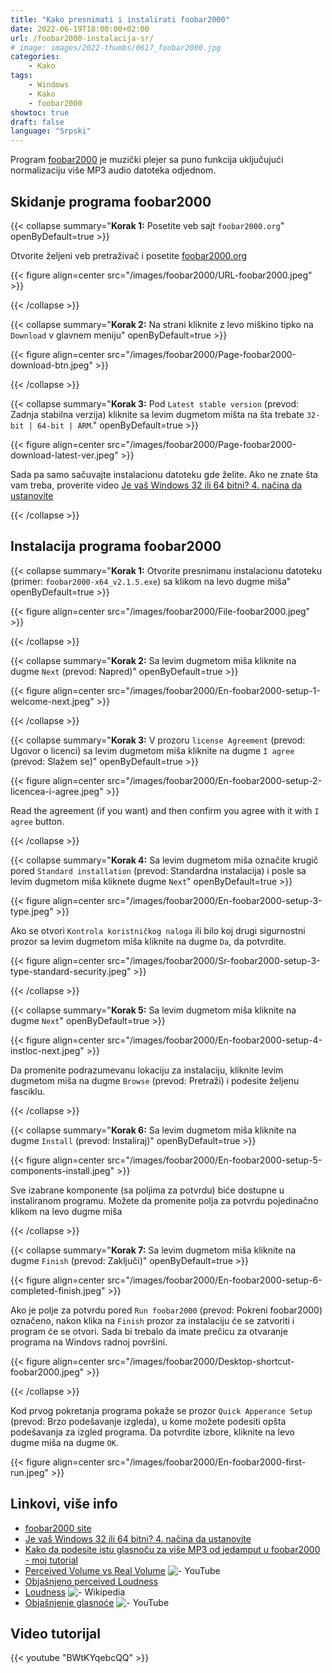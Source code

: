 ```yaml
---
title: "Kako presnimati i instalirati foobar2000"
date: 2022-06-19T18:00:00+02:00
url: /foobar2000-instalacija-sr/
# image: images/2022-thumbs/0617_foobar2000.jpg
categories:
    - Kako
tags:
    - Windows
    - Kako
    - foobar2000
showtoc: true
draft: false
language: "Srpski"
---
```


Program [foobar2000](https://www.foobar2000.org/ "Kliknite/tapnite, da otvorite veb stranicu!") je muzički plejer sa puno funkcija uključujući normalizaciju više MP3 audio datoteka odjednom.

## Skidanje programa foobar2000

{{< collapse summary="**Korak 1:** Posetite veb sajt `foobar2000.org`" openByDefault=true >}}

   Otvorite željeni veb pretraživač i posetite [foobar2000.org](https://www.foobar2000.org/ "Kliknite/tapnite da otvorite veb stranicu!")

   {{< figure align=center src="/images/foobar2000/URL-foobar2000.jpeg" >}}

{{< /collapse >}}

{{< collapse summary="**Korak 2:** Na strani kliknite z levo miškino tipko na `Download` v glavnem meniju" openByDefault=true >}}

   {{< figure align=center src="/images/foobar2000/Page-foobar2000-download-btn.jpeg" >}}

{{< /collapse >}}

{{< collapse summary="**Korak 3:** Pod `Latest stable version` (prevod: Zadnja stabilna verzija) kliknite sa levim dugmetom mišta na šta trebate `32-bit | 64-bit | ARM`." openByDefault=true >}}

   {{< figure align=center src="/images/foobar2000/Page-foobar2000-download-latest-ver.jpeg" >}}

   Sada pa samo sačuvajte instalacionu datoteku gde želite. Ako ne znate šta vam treba, proverite video [Je vaš Windows 32 ili 64 bitni? 4. načina da ustanovite](https://www.youtube.com/watch?v=hFldi8cEABU "Kliknite/tapnite da otvorite video!")

{{< /collapse >}}

## Instalacija programa foobar2000

{{< collapse summary="**Korak 1:** Otvorite presnimanu instalacionu datoteku (primer: `foobar2000-x64_v2.1.5.exe`) sa klikom na levo dugme miša" openByDefault=true >}}

   {{< figure align=center src="/images/foobar2000/File-foobar2000.jpeg" >}}

{{< /collapse >}}

{{< collapse summary="**Korak 2:** Sa levim dugmetom miša kliknite na dugme `Next` (prevod: Napred)" openByDefault=true >}}

   {{< figure align=center src="/images/foobar2000/En-foobar2000-setup-1-welcome-next.jpeg" >}}

{{< /collapse >}}

{{< collapse summary="**Korak 3:** V prozoru `license Agreement` (prevod: Ugovor o licenci) sa levim dugmetom miša kliknite na dugme  `I agree` (prevod: Slažem se)" openByDefault=true >}}

   {{< figure align=center src="/images/foobar2000/En-foobar2000-setup-2-licencea-i-agree.jpeg" >}}

   Read the agreement (if you want) and then confirm you agree with it with `I agree` button.

{{< /collapse >}}

{{< collapse summary="**Korak 4:** Sa levim dugmetom miša označite krugič pored `Standard installation` (prevod: Standardna instalacija) i posle sa levim dugmetom miša kliknete dugme `Next`" openByDefault=true >}}

   {{< figure align=center src="/images/foobar2000/En-foobar2000-setup-3-type.jpeg" >}}

   Ako se otvori `Kontrola koristničkog naloga` ili bilo koj drugi sigurnostni prozor sa levim dugmetom miša kliknite na dugme `Da`, da potvrdite.

   {{< figure align=center src="/images/foobar2000/Sr-foobar2000-setup-3-type-standard-security.jpeg" >}}

{{< /collapse >}}

{{< collapse summary="**Korak 5:** Sa levim dugmetom miša kliknite na dugme `Next`" openByDefault=true >}}

   {{< figure align=center src="/images/foobar2000/En-foobar2000-setup-4-instloc-next.jpeg" >}}

   Da promenite podrazumevanu lokaciju za instalaciju, kliknite levim dugmetom miša na dugme `Browse` (prevod: Pretraži) i podesite željenu fasciklu.

{{< /collapse >}}

{{< collapse summary="**Korak 6:** Sa levim dugmetom miša kliknite na dugme `Install` (prevod: Instaliraj)" openByDefault=true >}}

   {{< figure align=center src="/images/foobar2000/En-foobar2000-setup-5-components-install.jpeg" >}}

Sve izabrane komponente (sa poljima za potvrdu) biće dostupne u instaliranom programu. Možete da promenite polja za potvrdu pojedinačno klikom na levo dugme miša

{{< /collapse >}}

{{< collapse summary="**Korak 7:** Sa levim dugmetom miša kliknite na dugme `Finish` (prevod: Zaključi)" openByDefault=true >}}

   {{< figure align=center src="/images/foobar2000/En-foobar2000-setup-6-completed-finish.jpeg" >}}

   Ako je polje za potvrdu pored `Run foobar2000` (prevod: Pokreni foobar2000) označeno, nakon klika na `Finish` prozor za instalaciju će se zatvoriti i program će se otvori. Sada bi trebalo da imate prečicu za otvaranje programa na Windovs radnoj površini.

   {{< figure align=center src="/images/foobar2000/Desktop-shortcut-foobar2000.jpeg" >}}

{{< /collapse >}}

Kod prvog pokretanja programa pokaže se prozor `Quick Apperance Setup` (prevod: Brzo podešavanje izgleda), u kome možete podesiti opšta podešavanja za izgled programa. Da potvrdite izbore, kliknite na levo dugme miša na dugme `OK`.

{{< figure align=center src="/images/foobar2000/En-foobar2000-first-run.jpeg" >}}

## Linkovi, više info

- [foobar2000 site](https://www.foobar2000.org/ "Kliknite/tapnite da otvorite veb sajt!")
- [Je vaš Windows 32 ili 64 bitni? 4. načina da ustanovite](https://www.youtube.com/watch?v=hFldi8cEABU "Kliknite/tapnite da otvorite video!")
- [Kako da podesite istu glasnoču za više MP3 od jedamput u foobar2000 - moj tutorial](/foobar2000-mp3-glasnoca-sr/ "Kliknite/tapnite, da otvorite tutorijal!")
- [Perceived Volume vs Real Volume](https://www.youtube.com/vatch?v=5SKFV8fv0Ho "Kliknite/tapnite, da otvorite video!") ![- YouTube](/images/social-logos/YouTube.png)
- [Objašnjeno perceived Loudness](https://www.blackghostaudio.com/blog/perceived-loudness-ekplained "Kliknite/tapnite, da otvorite veb stranicu!")
- [Loudness](https://en.wikipedia.org/wiki/Loudness "Kliknite/tapnite, da otvorite veb stranicu!") ![- Wikipedia](/images/social-logos/logo_Wikipedia_20x20px.png)
- [Objašnjenje glasnoće](https://www.youtube.com/vatch?v=rRskvDd59kc "Kliknite/tapnite, da otvorite video!") ![- YouTube](/images/social-logos/YouTube.png)

## Video tutorijal

{{< youtube "BWtKYqebcQQ" >}}